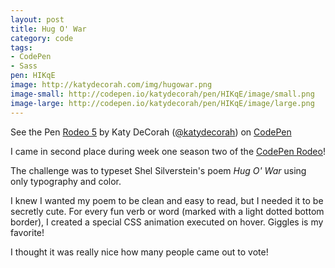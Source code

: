 ```yaml
---
layout: post
title: Hug O' War
category: code
tags: 
- CodePen
- Sass
pen: HIKqE
image: http://katydecorah.com/img/hugowar.png
image-small: http://codepen.io/katydecorah/pen/HIKqE/image/small.png
image-large: http://codepen.io/katydecorah/pen/HIKqE/image/large.png
---
```

<p data-height="500" data-theme-id="97" data-slug-hash="HIKqE" data-user="katydecorah" data-default-tab="result" class='codepen'>See the Pen <a href='http://codepen.io/katydecorah/pen/HIKqE'>Rodeo 5</a> by Katy DeCorah (<a href='http://codepen.io/katydecorah'>@katydecorah</a>) on <a href='http://codepen.io'>CodePen</a></p>

I came in second place during week one season two of the [CodePen Rodeo](http://blog.codepen.io/rodeo/season-two/)!

The challenge was to typeset Shel Silverstein's poem *Hug O' War* using only typography and color.

I knew I wanted my poem to be clean and easy to read, but I needed it to be secretly cute. For every fun verb or word (marked with a light dotted bottom border), I created a special CSS animation executed on hover. Giggles is my favorite!

I thought it was really nice how many people came out to vote!

